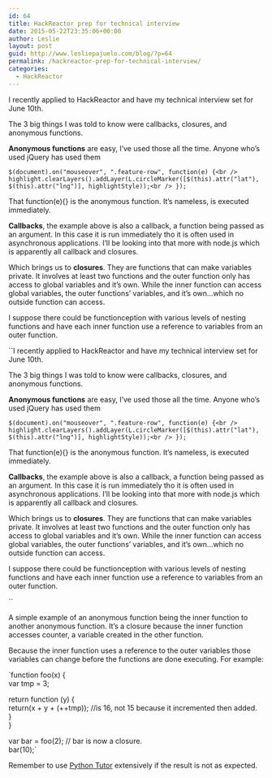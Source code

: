 ```yaml
---
id: 64
title: HackReactor prep for technical interview
date: 2015-05-22T23:35:06+00:00
author: Leslie
layout: post
guid: http://www.lesliepajuelo.com/blog/?p=64
permalink: /hackreactor-prep-for-technical-interview/
categories:
  - HackReactor
---
```

I recently applied to HackReactor and have my technical interview set for June 10th.

The 3 big things I was told to know were callbacks, closures, and anonymous functions.

**Anonymous functions** are easy, I&#8217;ve used those all the time. Anyone who&#8217;s used jQuery has used them

`$(document).on("mouseover", ".feature-row", function(e) {<br />
highlight.clearLayers().addLayer(L.circleMarker([$(this).attr("lat"), $(this).attr("lng")], highlightStyle));<br />
});`

That function(e){} is the anonymous function. It&#8217;s nameless, is executed immediately. 

**Callbacks**, the example above is also a callback, a function being passed as an argument. In this case it is run immediately tho it is often used in asynchronous applications. I&#8217;ll be looking into that more with node.js which is apparently all callback and closures.

Which brings us to **closures**. They are functions that can make variables private. It involves at least two functions and the outer function only has access to global variables and it&#8217;s own. While the inner function can access global variables, the outer functions&#8217; variables, and it&#8217;s own&#8230;which no outside function can access. 

I suppose there could be functionception with various levels of nesting functions and have each inner function use a reference to variables from an outer function.

``I recently applied to HackReactor and have my technical interview set for June 10th.

The 3 big things I was told to know were callbacks, closures, and anonymous functions.

**Anonymous functions** are easy, I&#8217;ve used those all the time. Anyone who&#8217;s used jQuery has used them

`$(document).on("mouseover", ".feature-row", function(e) {<br />
highlight.clearLayers().addLayer(L.circleMarker([$(this).attr("lat"), $(this).attr("lng")], highlightStyle));<br />
});`

That function(e){} is the anonymous function. It&#8217;s nameless, is executed immediately. 

**Callbacks**, the example above is also a callback, a function being passed as an argument. In this case it is run immediately tho it is often used in asynchronous applications. I&#8217;ll be looking into that more with node.js which is apparently all callback and closures.

Which brings us to **closures**. They are functions that can make variables private. It involves at least two functions and the outer function only has access to global variables and it&#8217;s own. While the inner function can access global variables, the outer functions&#8217; variables, and it&#8217;s own&#8230;which no outside function can access. 

I suppose there could be functionception with various levels of nesting functions and have each inner function use a reference to variables from an outer function.

`` 

A simple example of an anonymous function being the inner function to another anonymous function. It&#8217;s a closure because the inner function accesses counter, a variable created in the other function.

Because the inner function uses a reference to the outer variables those variables can change before the functions are done executing. For example:

`function foo(x) {<br />
  var tmp = 3;</p>
<p>  return function (y) {<br />
    return(x + y + (++tmp)); //is 16, not 15 because it incremented then added.<br />
  }<br />
}</p>
<p>var bar = foo(2); // bar is now a closure.<br />
bar(10);`

Remember to use <a href="http://www.pythontutor.com/" target="_blank">Python Tutor</a> extensively if the result is not as expected.